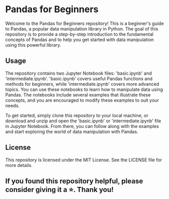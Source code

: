 # Pandas for Beginners

Welcome to the Pandas for Beginners repository! This is a beginner's guide to Pandas, a popular data manipulation library in Python. The goal of this repository is to provide a step-by-step introduction to the fundamental concepts of Pandas and to help you get started with data manipulation using this powerful library.

## Usage

The repository contains two Jupyter Notebook files: 'basic.ipynb' and 'intermediate.ipynb'. 'basic.ipynb' covers useful Pandas functions and methods for beginners, while 'intermediate.ipynb' covers more advanced topics. You can use these notebooks to learn how to manipulate data using Pandas. The notebooks include several examples that illustrate these concepts, and you are encouraged to modify these examples to suit your needs.

To get started, simply clone this repository to your local machine, or download and unzip and open the 'basic.ipynb' or 'intermediate.ipynb' file in Jupyter Notebook. From there, you can follow along with the examples and start exploring the world of data manipulation with Pandas.

## License

This repository is licensed under the MIT License. See the LICENSE file for more details.


## If you found this repository helpful, please consider giving it a ⭐️. Thank you!
